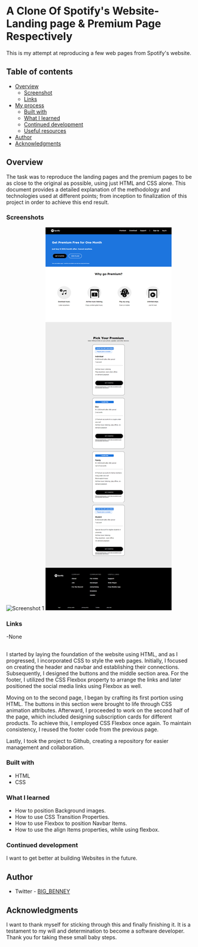 # A Clone Of Spotify's Website- Landing page & Premium Page Respectively

This is my attempt at reproducing a few web pages from Spotify's website. 

## Table of contents

- [Overview](#overview)
  - [Screenshot](#screenshot)
  - [Links](#links)
- [My process](#my-process)
  - [Built with](#built-with)
  - [What I learned](#what-i-learned)
  - [Continued development](#continued-development)
  - [Useful resources](#useful-resources)
- [Author](#author)
- [Acknowledgments](#acknowledgments)


## Overview

The task was to reproduce the landing pages and the premium pages to be as close to the original as possible, using just HTML and CSS alone. This document provides a detailed explanation of the methodology and technologies used at different points; from inception to finalization of this project in order to achieve this end result.

### Screenshots

![Screenshot 1](./toenshot-1.png)
![Screenshot 2](./images/Screenshot-2.png)


### Links

-None

## 
I started by laying the foundation of the website using HTML, and as I progressed, I incorporated CSS to style the web pages. Initially, I focused on creating the header and navbar and establishing their connections. Subsequently, I designed the buttons and the middle section area. For the footer, I utilized the CSS Flexbox property to arrange the links and later positioned the social media links using Flexbox as well.

Moving on to the second page, I began by crafting its first portion using HTML. The buttons in this section were brought to life through CSS animation attributes. Afterward, I proceeded to work on the second half of the page, which included designing subscription cards for different products. To achieve this, I employed CSS Flexbox once again. To maintain consistency, I reused the footer code from the previous page.

Lastly, I took the project to Github, creating a repository for easier management and collaboration.   


### Built with

- HTML
- CSS

### What I learned

- How to position Background images.
- How to use CSS Transition Properties.
- How to use Flexbox to position Navbar Items.
- How to use the align Items properties, while using flexbox.


### Continued development
 I want to get better at building Websites in the future.


## Author
- Twitter - [BIG_BENNEY](https://www.twitter.com/BIG_BENNEY)

## Acknowledgments

I want to thank myself for sticking through this and finally finishing it. It is a testament to my will and determination to become a software developer. Thank you for taking these small baby steps.
